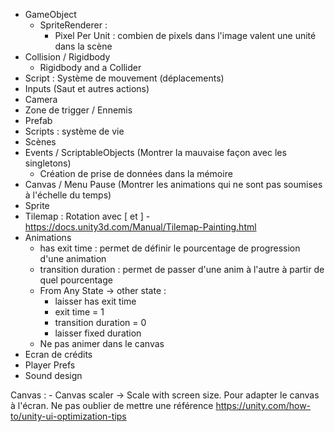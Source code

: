 - GameObject
    - SpriteRenderer :
        - Pixel Per Unit : combien de pixels dans l'image valent une unité dans la scène
- Collision / Rigidbody
    - Rigidbody and a Collider
- Script : Système de mouvement (déplacements)
- Inputs (Saut et autres actions)
- Camera
- Zone de trigger / Ennemis
- Prefab
- Scripts : système de vie
- Scènes 
- Events / ScriptableObjects (Montrer la mauvaise façon avec les singletons)
    - Création de prise de données dans la mémoire
- Canvas / Menu Pause (Montrer les animations qui ne sont pas soumises à l'échelle du temps)
- Sprite
- Tilemap : Rotation avec [ et ] - https://docs.unity3d.com/Manual/Tilemap-Painting.html
- Animations
    - has exit time : permet de définir le pourcentage de progression d'une animation
    - transition duration : permet de passer d'une anim à l'autre à partir de quel pourcentage
    - From Any State -> other state :
        - laisser has exit time
        - exit time = 1
        - transition duration = 0
        - laisser fixed duration
    - Ne pas animer dans le canvas
- Ecran de crédits
- Player Prefs
- Sound design

Canvas :
    - Canvas scaler -> Scale with screen size. Pour adapter le canvas à l'écran. Ne pas oublier de mettre une référence
    https://unity.com/how-to/unity-ui-optimization-tips